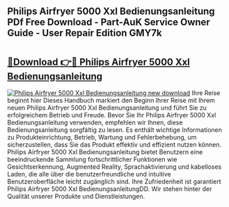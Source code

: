 ## Philips Airfryer 5000 Xxl Bedienungsanleitung PDf Free Download - Part-AuK Service Owner Guide - User Repair Edition GMY7k

# <h2><a href="http://df215o.blite.top/?on=Philips+Airfryer+5000+Xxl+Bedienungsanleitung">🔗Download 👉🔴 Philips Airfryer 5000 Xxl Bedienungsanleitung</a></h2>

[![Philips Airfryer 5000 Xxl Bedienungsanleitung new download](https://i.imgur.com/lujVjoI.png)](http://df215o.blite.top/?on=Philips+Airfryer+5000+Xxl+Bedienungsanleitung)
Ihre Reise beginnt hier Dieses Handbuch markiert den Beginn Ihrer Reise mit Ihrem neuen Philips Airfryer 5000 Xxl Bedienungsanleitung und führt Sie zu erfolgreichem Betrieb und Freude. Bevor Sie Ihr Philips Airfryer 5000 Xxl Bedienungsanleitung verwenden, empfehlen wir Ihnen, diese Bedienungsanleitung sorgfältig zu lesen. Es enthält wichtige Informationen zu Produkteinrichtung, Betrieb, Wartung und Fehlerbehebung, um sicherzustellen, dass Sie das Produkt effektiv und effizient nutzen können. Philips Airfryer 5000 Xxl Bedienungsanleitung bietet Benutzern eine beeindruckende Sammlung fortschrittlicher Funktionen wie Gesichtserkennung, Augmented Reality, Sprachaktivierung und kabelloses Laden, die alle über die benutzerfreundliche und intuitive Benutzeroberfläche leicht zugänglich sind. Ihre Zufriedenheit ist garantiert Philips Airfryer 5000 Xxl BedienungsanleitungDD. Wir stehen hinter der Qualität unserer Produkte und Dienstleistungen.
